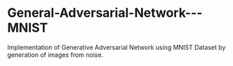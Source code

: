 # General-Adversarial-Network---MNIST
Implementation of Generative Adversarial Network using MNIST Dataset by generation of images from noise.
